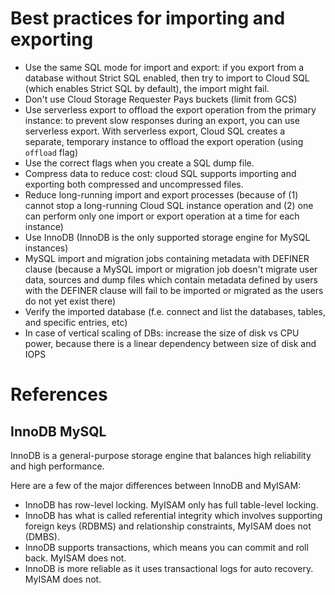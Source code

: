 
# Best practices for importing and exporting

- Use the same SQL mode for import and export: if you export from a database without Strict SQL enabled, then try to import to Cloud SQL (which enables Strict SQL by default), the import might fail.
- Don't use Cloud Storage Requester Pays buckets (limit from GCS)
- Use serverless export to offload the export operation from the primary instance: to prevent slow responses during an export, you can use serverless export. With serverless export, Cloud SQL creates a separate, temporary instance to offload the export operation (using `offload` flag)
- Use the correct flags when you create a SQL dump file.
- Compress data to reduce cost: cloud SQL supports importing and exporting both compressed and uncompressed files.
- Reduce long-running import and export processes (because of (1) cannot stop a long-running Cloud SQL instance operation and (2) one can perform only one import or export operation at a time for each instance)
- Use InnoDB (InnoDB is the only supported storage engine for MySQL instances)
- MySQL import and migration jobs containing metadata with DEFINER clause (because a MySQL import or migration job doesn't migrate user data, sources and dump files which contain metadata defined by users with the DEFINER clause will fail to be imported or migrated as the users do not yet exist there)
- Verify the imported database (f.e. connect and list the databases, tables, and specific entries, etc)
- In case of vertical scaling of DBs: increase the size of disk vs CPU power, because there is a linear dependency between size of disk and IOPS

# References

## InnoDB MySQL

InnoDB is a general-purpose storage engine that balances high reliability and high performance.

Here are a few of the major differences between InnoDB and MyISAM:

- InnoDB has row-level locking. MyISAM only has full table-level locking.
- InnoDB has what is called referential integrity which involves supporting foreign keys (RDBMS) and relationship constraints, MyISAM does not (DMBS).
- InnoDB supports transactions, which means you can commit and roll back. MyISAM does not.
- InnoDB is more reliable as it uses transactional logs for auto recovery. MyISAM does not.



